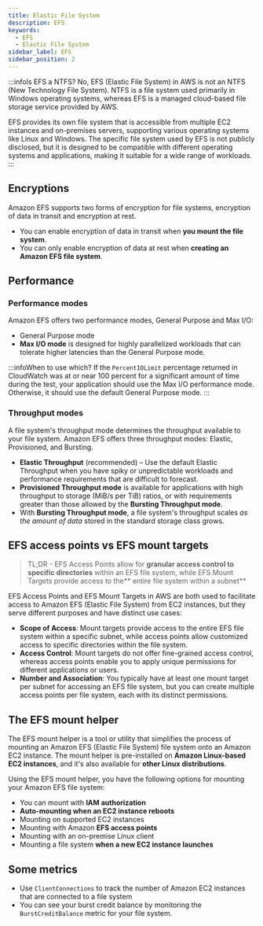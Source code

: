 ```yaml
---
title: Elastic File System
description: EFS
keywords:
  - EFS
  - Elastic File System
sidebar_label: EFS
sidebar_position: 2
---
```


:::infoIs EFS a NTFS?
No, EFS (Elastic File System) in AWS is not an NTFS (New Technology File System). NTFS is a file system used primarily in Windows operating systems, whereas EFS is a managed cloud-based file storage service provided by AWS.

EFS provides its own file system that is accessible from multiple EC2 instances and on-premises servers, supporting various operating systems like Linux and Windows. The specific file system used by EFS is not publicly disclosed, but it is designed to be compatible with different operating systems and applications, making it suitable for a wide range of workloads.
:::

## Encryptions
Amazon EFS supports two forms of encryption for file systems, encryption of data in transit and encryption at rest. 
- You can enable encryption of data in transit when **you mount the file system**.
- You can only enable encryption of data at rest when **creating an Amazon EFS file system**. 

## Performance

### Performance modes

Amazon EFS offers two performance modes, General Purpose and Max I/O:

- General Purpose mode
- **Max I/O mode** is designed for highly parallelized workloads that can tolerate higher latencies than the General Purpose mode. 

:::infoWhen to use which?
If the `PercentIOLimit` percentage returned in CloudWatch was at or near 100 percent for a significant amount of time during the test, your application should use the Max I/O performance mode. Otherwise, it should use the default General Purpose mode.
:::
### Throughput modes

A file system's throughput mode determines the throughput available to your file system. Amazon EFS offers three throughput modes: Elastic, Provisioned, and Bursting. 

- **Elastic Throughput** (recommended) – Use the default Elastic Throughput when you have spiky or unpredictable workloads and performance requirements that are difficult to forecast.
- **Provisioned Throughput mode** is available for applications with high throughput to storage (MiB/s per TiB) ratios, or with requirements greater than those allowed by the **Bursting Throughput mode**. 
- With **Bursting Throughput mode**, a file system's throughput scales *as the amount of data* stored in the standard storage class grows.

## EFS access points vs EFS mount targets

> TL;DR - EFS Access Points allow for **granular access control to specific directories** within an EFS file system, while EFS Mount Targets provide access to the** entire file system within a subnet**

EFS Access Points and EFS Mount Targets in AWS are both used to facilitate access to Amazon EFS (Elastic File System) from EC2 instances, but they serve different purposes and have distinct use cases:

- **Scope of Access**: Mount targets provide access to the entire EFS file system within a specific subnet, while access points allow customized access to specific directories within the file system.
- **Access Control**: Mount targets do not offer fine-grained access control, whereas access points enable you to apply unique permissions for different applications or users.
- **Number and Association**: You typically have at least one mount target per subnet for accessing an EFS file system, but you can create multiple access points per file system, each with its distinct permissions.


## The EFS mount helper

The EFS mount helper is a tool or utility that simplifies the process of mounting an Amazon EFS (Elastic File System) file system onto an Amazon EC2 instance. The mount helper is pre-installed on **Amazon Linux-based EC2 instances**, and it's also available for **other Linux distributions**.

Using the EFS mount helper, you have the following options for mounting your Amazon EFS file system:
- You can mount with **IAM authorization**
- **Auto-mounting when an EC2 instance reboots** 
- Mounting on supported EC2 instances 
- Mounting with Amazon **EFS access points** 
- Mounting with an on-premise Linux client 
- Mounting a file system **when a new EC2 instance launches**

## Some metrics

- Use `ClientConnections` to track the number of Amazon EC2 instances that are connected to a file system
- You can see your burst credit balance by monitoring the `BurstCreditBalance` metric for your file system.